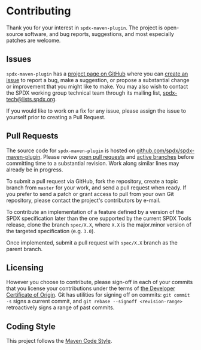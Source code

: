 Contributing
============
Thank you for your interest in `spdx-maven-plugin`. The project is open-source software, and bug reports, suggestions, and most especially patches are welcome.

Issues
------
`spdx-maven-plugin` has a [project page on GitHub](https://github.com/spdx/spdx-maven-plugin) where you can [create an issue](https://github.com/spdx/spdx-maven-plugin/issues/new/choose) to report a bug, make a suggestion, or propose a substantial change or improvement that you might like to make. You may also wish to contact the SPDX working group technical team through its mailing list, [spdx-tech@lists.spdx.org](mailto:spdx-tech@lists.spdx.org).

If you would like to work on a fix for any issue, please assign the issue to yourself prior to creating a Pull Request.

Pull Requests
-------
The source code for `spdx-maven-plugin` is hosted on [github.com/spdx/spdx-maven-plugin](https://github.com/spdx/spdx-maven-plugin). Please review [open pull requests](https://github.com/spdx/spdx-maven-plugin/pulls) and [active branches](https://github.com/spdx/spdx-maven-plugin/branches) before committing time to a substantial revision. Work along similar lines may already be in progress.

To submit a pull request via GitHub, fork the repository, create a topic branch from `master` for your work, and send a pull request when ready. If you prefer to send a patch or grant access to pull from your own Git repository, please contact the project's contributors by e-mail.

To contribute an implementation of a feature defined by a version of the SPDX specification later than the one supported by the current SPDX Tools release, clone the branch `spec/X.X`, where `X.X` is the major.minor version of the targeted specification (e.g. `3.0`).

Once implemented, submit a pull request with `spec/X.X` branch as the parent branch.

Licensing
---------
However you choose to contribute, please sign-off in each of your commits that you license your contributions under the terms of [the Developer Certificate of Origin](https://developercertificate.org/). Git has utilities for signing off on commits: `git commit -s` signs a current commit, and `git rebase --signoff <revision-range>` retroactively signs a range of past commits.

Coding Style
------------
This project follows the [Maven Code Style](https://maven.apache.org/developers/conventions/code.html).